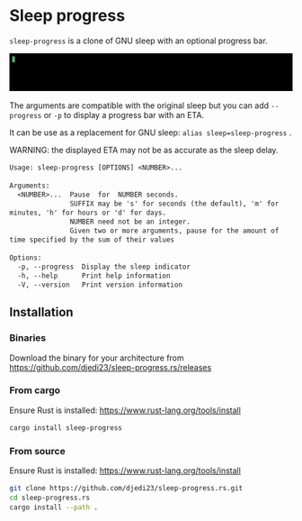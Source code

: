 # Sleep progress

`sleep-progress` is a clone of GNU sleep with an optional progress bar.

![demo](./sleep-progress.gif)

The arguments are compatible with the original sleep but you can add `--progress` or `-p` to display a progress bar with an ETA.

It can be use as a replacement for GNU sleep: `alias sleep=sleep-progress` .

WARNING: the displayed ETA may not be as accurate as the sleep delay.

```
Usage: sleep-progress [OPTIONS] <NUMBER>...

Arguments:
  <NUMBER>...  Pause  for  NUMBER seconds. 
               SUFFIX may be 's' for seconds (the default), 'm' for minutes, 'h' for hours or 'd' for days.
               NUMBER need not be an integer.
               Given two or more arguments, pause for the amount of time specified by the sum of their values

Options:
  -p, --progress  Display the sleep indicator
  -h, --help      Print help information
  -V, --version   Print version information
```

## Installation

### Binaries

Download the binary for your architecture from
https://github.com/djedi23/sleep-progress.rs/releases

### From cargo

Ensure Rust is installed: https://www.rust-lang.org/tools/install

``` bash
cargo install sleep-progress
```

### From source

Ensure Rust is installed: https://www.rust-lang.org/tools/install

``` bash
git clone https://github.com/djedi23/sleep-progress.rs.git
cd sleep-progress.rs
cargo install --path .
```
